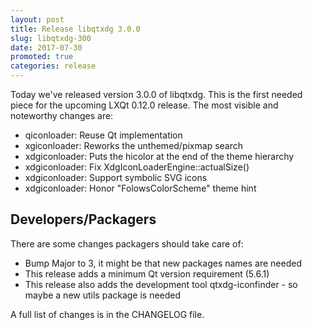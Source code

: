 ```yaml
---
layout: post
title: Release libqtxdg 3.0.0
slug: libqtxdg-300
date: 2017-07-30
promoted: true
categories: release
---
```


Today we've released version 3.0.0 of libqtxdg. This is the first needed piece
for the upcoming LXQt 0.12.0 release. The most visible and noteworthy changes are:
* qiconloader: Reuse Qt implementation
* xgiconloader: Reworks the unthemed/pixmap search
* xdgiconloader: Puts the hicolor at the end of the theme hierarchy
* xdgiconloader: Fix XdgIconLoaderEngine::actualSize()
* xdgiconloader: Support symbolic SVG icons
* xdgiconloader: Honor "FolowsColorScheme" theme hint

## Developers/Packagers

There are some changes packagers should take care of:
* Bump Major to 3, it might be that new packages names are needed
* This release adds a minimum Qt version requirement (5.6.1)
* This release also adds the development tool qtxdg-iconfinder - so maybe a new utils package is needed

A full list of changes is in the CHANGELOG file.
